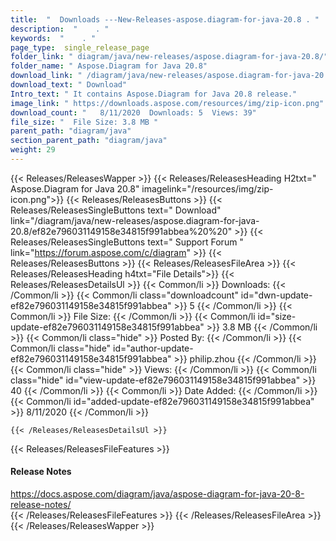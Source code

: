 ```yaml
---
title:  "  Downloads ---New-Releases-aspose.diagram-for-java-20.8 . " 
description:  "    . " 
keywords:  "    . " 
page_type:  single_release_page
folder_link: " diagram/java/new-releases/aspose.diagram-for-java-20.8/"
folder_name: " Aspose.Diagram for Java 20.8"
download_link: " /diagram/java/new-releases/aspose.diagram-for-java-20.8/ef82e796031149158e34815f991abbea"
download_text: " Download"
Intro_text: " It contains Aspose.Diagram for Java 20.8 release."
image_link: " https://downloads.aspose.com/resources/img/zip-icon.png"
download_count: "   8/11/2020  Downloads: 5  Views: 39"
file_size: "  File Size: 3.8 MB "
parent_path: "diagram/java"
section_parent_path: "diagram/java"
weight: 29 
---
```


{{< Releases/ReleasesWapper >}}
  {{< Releases/ReleasesHeading H2txt=" Aspose.Diagram for Java 20.8" imagelink="/resources/img/zip-icon.png">}}
  {{< Releases/ReleasesButtons >}}
    {{< Releases/ReleasesSingleButtons text=" Download" link="/diagram/java/new-releases/aspose.diagram-for-java-20.8/ef82e796031149158e34815f991abbea%20%20" >}}
    {{< Releases/ReleasesSingleButtons text=" Support Forum " link="https://forum.aspose.com/c/diagram" >}}
  {{< Releases/ReleasesButtons >}}
  {{< Releases/ReleasesFileArea >}}
    {{< Releases/ReleasesHeading h4txt="File Details">}}
    {{< Releases/ReleasesDetailsUl >}}
            {{< Common/li  >}} Downloads: {{< /Common/li >}} 
      {{< Common/li class="downloadcount" id="dwn-update-ef82e796031149158e34815f991abbea" >}} 5 {{< /Common/li >}} 
      {{< Common/li  >}} File Size: {{< /Common/li >}} 
      {{< Common/li id="size-update-ef82e796031149158e34815f991abbea" >}} 3.8 MB {{< /Common/li >}} 
      {{< Common/li  class="hide" >}} Posted By: {{< /Common/li >}} 
      {{< Common/li class="hide" id="author-update-ef82e796031149158e34815f991abbea" >}} philip.zhou {{< /Common/li >}} 
      {{< Common/li class="hide"  >}} Views: {{< /Common/li >}} 
      {{< Common/li class="hide" id="view-update-ef82e796031149158e34815f991abbea" >}} 40 {{< /Common/li >}} 
      {{< Common/li  >}} Date Added: {{< /Common/li >}} 
      {{< Common/li id="added-update-ef82e796031149158e34815f991abbea" >}} 8/11/2020 {{< /Common/li >}} 

    {{< /Releases/ReleasesDetailsUl >}}

  {{< Releases/ReleasesFileFeatures >}}
      <h4>Release Notes</h4><div><a href="https://docs.aspose.com/diagram/java/aspose-diagram-for-java-20-8-release-notes/">https://docs.aspose.com/diagram/java/aspose-diagram-for-java-20-8-release-notes/</a></div>
  {{< /Releases/ReleasesFileFeatures >}}
 {{< /Releases/ReleasesFileArea >}}
{{< /Releases/ReleasesWapper >}}


